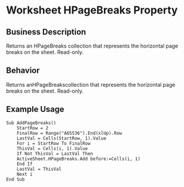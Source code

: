# Worksheet HPageBreaks Property

## Business Description
Returns an HPageBreaks collection that represents the horizontal page breaks on the sheet. Read-only.

## Behavior
Returns anHPageBreakscollection that represents the horizontal page breaks on the sheet. Read-only.

## Example Usage
```vba
Sub AddPageBreaks() 
    StartRow = 2 
    FinalRow = Range("A65536").End(xlUp).Row 
    LastVal = Cells(StartRow, 1).Value 
    For i = StartRow To FinalRow 
    ThisVal = Cells(i, 1).Value 
    If Not ThisVal = LastVal Then 
    ActiveSheet.HPageBreaks.Add before:=Cells(i, 1) 
    End If 
    LastVal = ThisVal 
    Next i 
End Sub
```